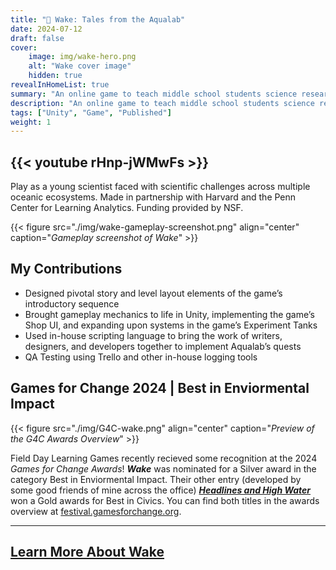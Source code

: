 ```yaml
---
title: "🐳 Wake: Tales from the Aqualab"
date: 2024-07-12
draft: false
cover:
    image: img/wake-hero.png
    alt: "Wake cover image"
    hidden: true
revealInHomeList: true
summary: "An online game to teach middle school students science research practices in the Life Sciences"
description: "An online game to teach middle school students science research practices in the Life Sciences"
tags: ["Unity", "Game", "Published"]
weight: 1
---
```


## {{< youtube rHnp-jWMwFs >}}

Play as a young scientist faced with scientific challenges across multiple oceanic ecosystems. Made in partnership with Harvard and the Penn Center for Learning Analytics. Funding provided by NSF.

{{< figure src="./img/wake-gameplay-screenshot.png" align="center" caption="_Gameplay screenshot of Wake_" >}}

## My Contributions

-   Designed pivotal story and level layout elements of the
    game’s introductory sequence
-   Brought gameplay mechanics to life in Unity, implementing
    the game’s Shop UI, and expanding upon systems in the
    game’s Experiment Tanks
-   Used in-house scripting language to bring the work of writers,
    designers, and developers together to implement Aqualab’s
    quests
-   QA Testing using Trello and other in-house logging tools

## Games for Change 2024 | Best in Enviormental Impact

{{< figure src="./img/G4C-wake.png" align="center" caption="_Preview of the G4C Awards Overview_" >}}

Field Day Learning Games recently recieved some recognition at the 2024 _Games for Change Awards_! **_Wake_** was nominated for a Silver award in the category Best in Enviormental Impact. Their other entry (developed by some good friends of mine across the office) [**_Headlines and High Water_**](https://fielddaylab.wisc.edu/play/headlines/) won a Gold awards for Best in Civics. You can find both titles in the awards overview at [festival.gamesforchange.org](https://festival.gamesforchange.org/2024-awards-nominee-overview).

---

## [Learn More About Wake](https://fielddaylab.wisc.edu/play/wake/)
